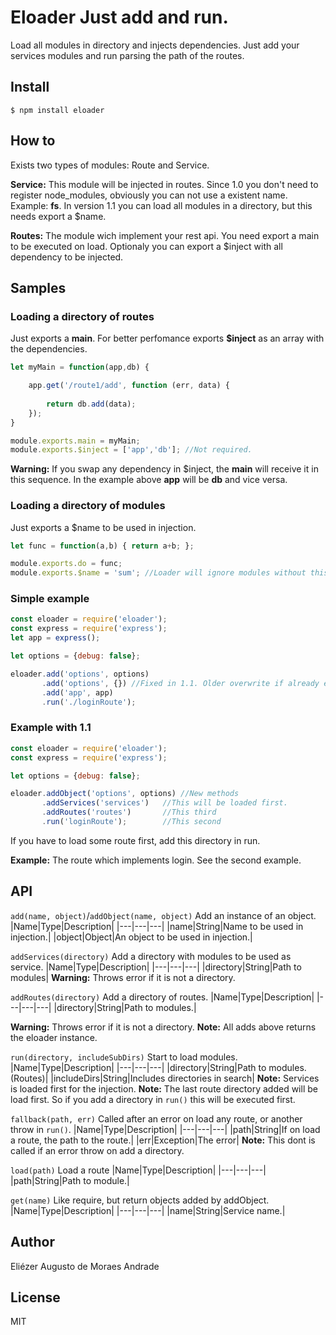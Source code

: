 # **Eloader** Just add and run.
Load all  modules in  directory and injects dependencies.
Just add your services modules and run parsing the path of the routes.

## **Install**
```shell
$ npm install eloader
```

## **How to**
Exists two types of modules: Route and Service.

**Service:** This module will be injected in routes. Since 1.0 you don't need to register node_modules, obviously you can not use a existent name. Example: **fs**. In version 1.1 you can load all modules in a directory, but this needs export a $name.

**Routes:** The module wich implement your rest api. You need export a main to be executed on load. Optionaly you can export a $inject with all dependency to be injected.

## **Samples**
### Loading a directory of routes
Just exports a **main**.
For better perfomance exports **$inject** as an array with the dependencies.
```javascript
let myMain = function(app,db) {

	app.get('/route1/add', function (err, data) {
		
		return db.add(data);
	});
}

module.exports.main = myMain;
module.exports.$inject = ['app','db']; //Not required.
```
**Warning:** If you swap any dependency in $inject, the **main** will receive it in this sequence.
In the example above **app** will be **db** and vice versa.


### Loading a directory of modules
Just exports a $name to be used in injection.
```javascript
let func = function(a,b) { return a+b; };

module.exports.do = func;
module.exports.$name = 'sum'; //Loader will ignore modules without this.
```

### Simple example
```javascript
const eloader = require('eloader');
const express = require('express');
let app = express();

let options = {debug: false};

eloader.add('options', options)
	   .add('options', {}) //Fixed in 1.1. Older overwrite if already exists.
       .add('app', app)
	   .run('./loginRoute');
```

### Example with 1.1
```javascript
const eloader = require('eloader');
const express = require('express');

let options = {debug: false};

eloader.addObject('options', options) //New methods
	   .addServices('services')	  //This will be loaded first.
	   .addRoutes('routes')		  //This third
	   .run('loginRoute');		  //This second
```

If you have to load some route first, add this directory in run.

**Example:** The route which implements login. See the second example.

## **API**


```add(name, object)```/```addObject(name, object)``` Add an instance of an object.
|Name|Type|Description|
|---|---|---|
|name|String|Name to be used in injection.|
|object|Object|An object to be used in injection.|


```addServices(directory)``` Add a directory with modules to be used as service.
|Name|Type|Description|
|---|---|---|
|directory|String|Path to modules|
**Warning:** Throws error if it is not a directory.

```addRoutes(directory)``` Add a directory of routes.
|Name|Type|Description|
|---|---|---|
|directory|String|Path to modules.|

**Warning:** Throws error if it is not a directory.
**Note:** All adds above returns the eloader instance.

```run(directory, includeSubDirs)``` Start to load modules.
|Name|Type|Description|
|---|---|---|
|directory|String|Path to modules. (Routes)|
|includeDirs|String|Includes directories in search|
**Note:** Services is loaded first for the injection.
**Note:** The last route directory added will be load first. So if you add a directory in ```run()``` this will be executed first.

```fallback(path, err)``` Called after an error on load any route, or another throw in ```run()```.
|Name|Type|Description|
|---|---|---|
|path|String|If on load a route, the path to the route.|
|err|Exception|The error|
**Note:** This dont is called if an error throw on add a directory.

```load(path)``` Load a route
|Name|Type|Description|
|---|---|---|
|path|String|Path to module.|

```get(name)``` Like require, but return objects added by addObject.
|Name|Type|Description|
|---|---|---|
|name|String|Service name.|

## **Author**
Eliézer Augusto de Moraes Andrade

## **License**
MIT
